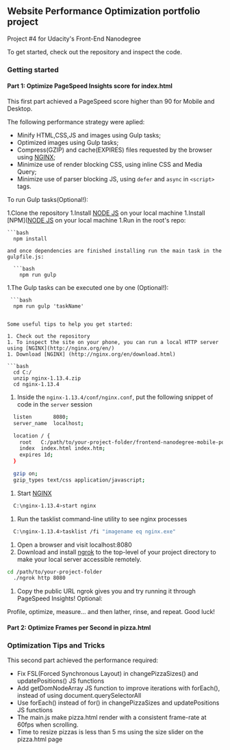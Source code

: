 ## Website Performance Optimization portfolio project

Project #4 for Udacity's Front-End Nanodegree

To get started, check out the repository and inspect the code.

### Getting started

#### Part 1: Optimize PageSpeed Insights score for index.html

This first part achieved a PageSpeed score higher than 90 for Mobile and Desktop.

The following performance strategy were aplied:

- Minify HTML,CSS,JS and images using Gulp tasks;
- Optimized images using Gulp tasks;
- Compress(GZIP) and cache(EXPIRES) files requested by the browser using [NGINX](http://nginx.org/en/);
- Minimize use of render blocking CSS, using inline CSS and Media Query;
- Minimize use of parser blocking JS, using `defer` and `async` in `<script>` tags.

To run Gulp tasks(Optional!):

1.Clone the repository
1.Install [NODE JS](https://nodejs.org) on your local machine
1.Install [NPM]([NODE JS](https://nodejs.org) on your local machine
1.Run in the root's repo:

    ```bash
      npm install
  ```
and once dependencies are finished installing run the main task in the gulpfile.js:

    ```bash
      npm run gulp
  ```
1.The Gulp tasks can be executed one by one (Optional!):

     ```bash
      npm run gulp 'taskName'
  ```

Some useful tips to help you get started:

1. Check out the repository
1. To inspect the site on your phone, you can run a local HTTP server using [NGINX](http://nginx.org/en/)
1. Download [NGINX] (http://nginx.org/en/download.html)

  ```bash
    cd C:/
    unzip nginx-1.13.4.zip
    cd nginx-1.13.4
  ```
1. Inside the `nginx-1.13.4/conf/nginx.conf`, put the following snippet of code in the `server` session

  ```bash
    listen       8080;
    server_name  localhost;

    location / {
      root   C:/path/to/your-project-folder/frontend-nanodegree-mobile-portfolio/dist;
      index  index.html index.htm;
      expires 1d;
    }

    gzip on;
    gzip_types text/css application/javascript;
  ```
1. Start [NGINX](http://nginx.org/en/docs/windows.html)

  ```bash
    C:\nginx-1.13.4>start nginx
  ```
1. Run the tasklist command-line utility to see nginx processes

  ```bash
    C:\nginx-1.13.4>tasklist /fi "imagename eq nginx.exe"
  ```
1. Open a browser and visit localhost:8080
1. Download and install [ngrok](https://ngrok.com/) to the top-level of your project directory to make your local server accessible remotely.

  ``` bash
  cd /path/to/your-project-folder
    ./ngrok http 8080
  ```

1. Copy the public URL ngrok gives you and try running it through PageSpeed Insights! Optional:

Profile, optimize, measure... and then lather, rinse, and repeat. Good luck!

#### Part 2: Optimize Frames per Second in pizza.html

### Optimization Tips and Tricks

This second part achieved the performance required:

- Fix FSL(Forced Synchronous Layout) in changePizzaSizes() and updatePositions() JS functions
- Add getDomNodeArray JS function to improve iterations with forEach(), instead of using document.querySelectorAll
- Use forEach() instead of for() in changePizzaSizes and updatePositions JS functions
- The main.js make pizza.html render with a consistent frame-rate at 60fps when scrolling.
- Time to resize pizzas is less than 5 ms using the size slider on the pizza.html page
